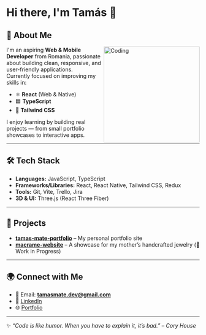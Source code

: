 # Hi there, I'm Tamás 👋

## 🚀 About Me  

<img align="right" alt="Coding" width="250" src="https://media.giphy.com/media/ZVik7pBtu9dNS/giphy.gif" />

I'm an aspiring **Web & Mobile Developer** from Romania, passionate about building clean, responsive, and user-friendly applications.  
Currently focused on improving my skills in:  
- ⚛️ **React** (Web & Native)  
- 🟦 **TypeScript**  
- 🎨 **Tailwind CSS**  

I enjoy learning by building real projects — from small portfolio showcases to interactive apps.  

---

## 🛠️ Tech Stack
- **Languages:** JavaScript, TypeScript  
- **Frameworks/Libraries:** React, React Native, Tailwind CSS, Redux
- **Tools:** Git, Vite, Trello, Jira
- **3D & UI:** Three.js (React Three Fiber)

---

## 📌 Projects
- [**tamas-mate-portfolio**](https://tamas-mate-portfolio.vercel.app/) – My personal portfolio site  
- [**macrame-website**](https://github.com/tamas-mate/macrame-website) – A showcase for my mother’s handcrafted jewelry (🚧 Work in Progress)

---

## 🌍 Connect with Me
- 📧 Email: **tamasmate.dev@gmail.com**  
- 💼 [LinkedIn](https://linkedin.com/in/tamasmate)  
- 🌐 [Portfolio](https://tamas-mate-portfolio.vercel.app/)  

---

✨ *“Code is like humor. When you have to explain it, it’s bad.” – Cory House*  
